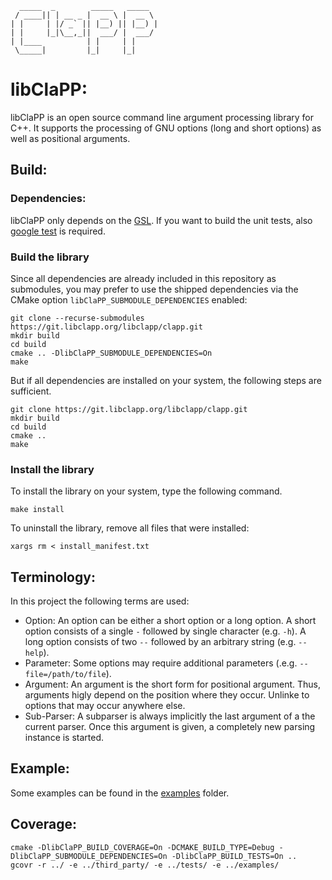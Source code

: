       _____  _        _____   _____  
     / ____|| | __ _ |  __ \ |  __ \ 
    | |     | |/ _` || |__) || |__) |
    | |     |_|\__,_||  ___/ |  ___/ 
    | |____          | |     | |     
     \_____|         |_|     |_|     


libClaPP:
=========

libClaPP is an open source command line argument processing library for C++.
It supports the processing of GNU options (long and short options) as well as positional arguments.

Build:
------

### Dependencies:
libClaPP only depends on the [GSL](https://github.com/microsoft/GSL).
If you want to build the unit tests, also [google test](https://github.com/google/googletest) is required.

### Build the library
Since all dependencies are already included in this repository as submodules, you may prefer to use the shipped dependencies via the CMake option `libClaPP_SUBMODULE_DEPENDENCIES` enabled:

    git clone --recurse-submodules https://git.libclapp.org/libclapp/clapp.git
    mkdir build
    cd build
    cmake .. -DlibClaPP_SUBMODULE_DEPENDENCIES=On
    make

But if all dependencies are installed on your system, the following steps are sufficient.

    git clone https://git.libclapp.org/libclapp/clapp.git
    mkdir build
    cd build
    cmake ..
    make

### Install the library

To install the library on your system, type the following command.

    make install

To uninstall the library, remove all files that were installed:

    xargs rm < install_manifest.txt

Terminology:
-------------
In this project the following terms are used:

* Option: An option can be either a short option or a long option. 
    A short option consists of a single `-` followed by single character (e.g. `-h`).
    A long option consists of two `--` followed by an arbitrary string (e.g. `--help`).
* Parameter: Some options may require additional parameters (.e.g. `--file=/path/to/file`).
* Argument: An argument is the short form for positional argument. 
    Thus, arguments higly depend on the position where they occur. 
    Unlinke to options that may occur anywhere else.
* Sub-Parser: A subparser is always implicitly the last argument of a the current parser.
    Once this argument is given, a completely new parsing instance is started.

Example:
--------
Some examples can be found in the [examples](examples) folder.

Coverage:
---------

    cmake -DlibClaPP_BUILD_COVERAGE=On -DCMAKE_BUILD_TYPE=Debug -DlibClaPP_SUBMODULE_DEPENDENCIES=On -DlibClaPP_BUILD_TESTS=On ..
    gcovr -r ../ -e ../third_party/ -e ../tests/ -e ../examples/
